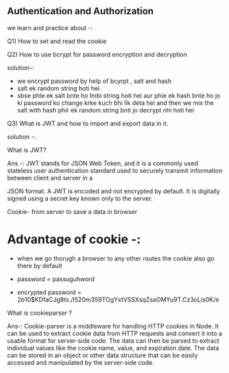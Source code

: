 ##  Authentication and Authorization

we learn and practice about -:

Q1) How to set and read the cookie 

Q2) How to use bcrypt for password encryption and decryption

solution-: 

- we encrypt password by help of bcyrpt , salt and hash
- salt ek random string hoti hei 
- sbse phle ek salt bnte ho lmbi string hoti hei aur phie ek hash bnte ho jo ki password ko change krke kuch bhi lik deta hei and then we mix the salt with hash phir ek
  random string bnti jo decrypt nhi  hoti hei 

Q3) What is JWT and how to import and export data in it. 

solution -:

What is JWT?

Ans -: JWT stands for JSON Web Token, and it is a commonly used stateless user authentication standard used to securely transmit information between client and server in a 

JSON format. A JWT is encoded and not encrypted by default. It is digitally signed using a secret key known only to the server.




Cookie- from server to save a data in browser


# Advantage of cookie -:

- when we go thorugh a browser to any other routes the cookie also go there by default




- password = passuguhword

- encrypted password =    $2b$10$KDfaCJg8tx./I520m359TOgYxtVSSXsqZsaOMYu9T.Cz3oLis0K/e    





What is cookieparser ?

Ans-: Cookie-parser is a middleware for handling HTTP cookies in Node. It can be used to extract cookie data from HTTP requests and convert it into a usable format for 
server-side code. The data can then be parsed to extract individual values like the cookie name, value, and expiration date. The data can be stored in an object or other 
data structure that can be easily accessed and manipulated by the server-side code.
